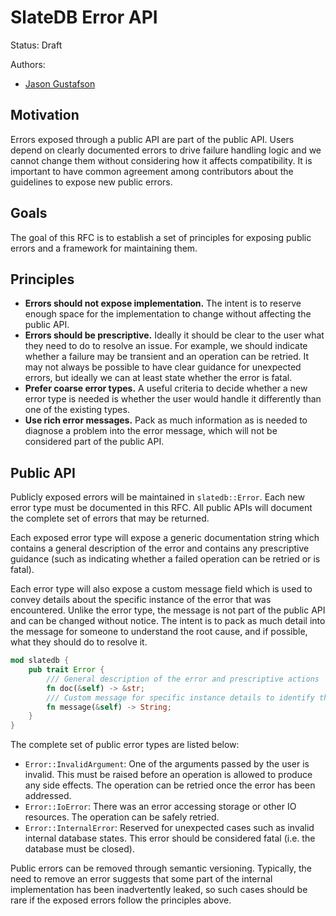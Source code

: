 # SlateDB Error API

Status: Draft

Authors:

* [Jason Gustafson](https://github.com/hachikuji)

## Motivation

Errors exposed through a public API are part of the public API. Users depend on clearly
documented errors to drive failure handling logic and we cannot change them without considering
how it affects compatibility. It is important to have common agreement among contributors
about the guidelines to expose new public errors.

## Goals

The goal of this RFC is to establish a set of principles for exposing public errors
and a framework for maintaining them.

## Principles

- **Errors should not expose implementation.** The intent is to reserve 
enough space for the implementation to change without affecting the public API.
- **Errors should be prescriptive.** Ideally it should be clear to the user what they need to do
to resolve an issue. For example, we should indicate whether a failure may be transient and
an operation can be retried. It may not always be possible to have clear guidance for 
unexpected errors, but ideally we can at least state whether the error is fatal.
- **Prefer coarse error types.** A useful criteria to decide whether a new error type is needed 
is whether the user would handle it differently than one of the existing types. 
- **Use rich error messages.** Pack as much information as is needed to diagnose a problem
into the error message, which will not be considered part of the public API.

## Public API

Publicly exposed errors will be maintained in `slatedb::Error`. Each new error type must be documented
in this RFC. All public APIs will document the complete set of errors that may be returned. 

Each exposed error type will expose a generic documentation string which contains a general description
of the error and contains any prescriptive guidance (such as indicating whether a failed operation can
be retried or is fatal).

Each error  type will also expose a custom message field which is used to convey details about the specific
instance of the error that was encountered. Unlike the error type, the message is not part of the 
public API and can be changed without notice. The intent is to pack as much detail into the message
for someone to understand the root cause, and if possible, what they should do to resolve it.

```rust
mod slatedb {
    pub trait Error {
        /// General description of the error and prescriptive actions
        fn doc(&self) -> &str;
        /// Custom message for specific instance details to identify the root cause 
        fn message(&self) -> String;
    }
}
```

The complete set of public error types are listed below:

- `Error::InvalidArgument`: One of the arguments passed by the user is invalid. This must be raised 
before an operation is allowed to produce any side effects. The operation can be retried
once the error has been addressed.
- `Error::IoError`: There was an error accessing storage or other IO resources. The operation
can be safely retried.
- `Error::InternalError`: Reserved for unexpected cases such as invalid internal database states. 
This error should be considered fatal (i.e. the database must be closed).

Public errors can be removed through semantic versioning. Typically, the need to remove an error
suggests that some part of the internal implementation has been inadvertently leaked, so such
cases should be rare if the exposed errors follow the principles above.